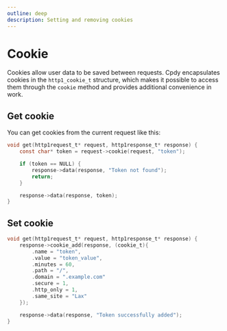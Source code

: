 ```yaml
---
outline: deep
description: Setting and removing cookies
---
```


# Cookie

Cookies allow user data to be saved between requests. Cpdy encapsulates cookies in the `http1_cookie_t` structure, which makes it possible to access them through the `cookie` method and provides additional convenience in work.

## Get cookie

You can get cookies from the current request like this:

```C
void get(http1request_t* request, http1response_t* response) {
    const char* token = request->cookie(request, "token");

    if (token == NULL) {
        response->data(response, "Token not found");
        return;
    }

    response->data(response, token);
}
```

## Set cookie

```C
void get(http1request_t* request, http1response_t* response) {
    response->cookie_add(response, (cookie_t){
        .name = "token",
        .value = "token_value",
        .minutes = 60,
        .path = "/",
        .domain = ".example.com"
        .secure = 1,
        .http_only = 1,
        .same_site = "Lax"
    });

    response->data(response, "Token successfully added");
}
```

